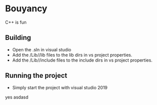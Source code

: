 # Bouyancy
C++ is fun

## Building

- Open the .sln in visual studio
- Add the /Lib/<library>/lib files to the lib dirs in vs project properties.
- Add the /Lib/<library>/include files to the include dirs in vs project properties.

## Running the project

- Simply start the project with visual studio 2019

yes
asdasd
